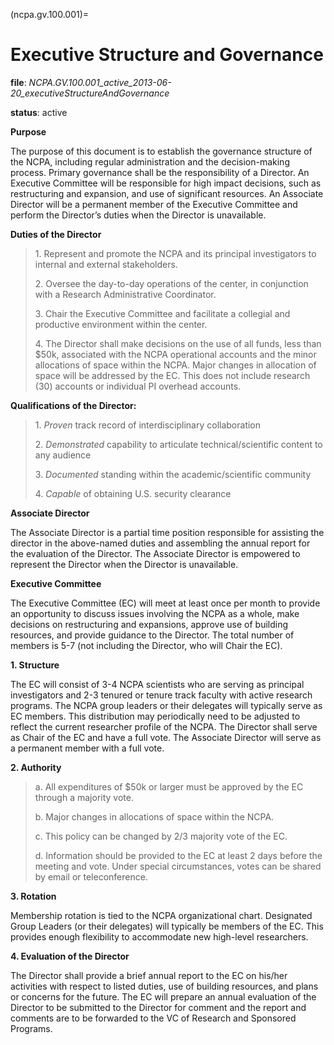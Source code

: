 (ncpa.gv.100.001)=
# Executive Structure and Governance

**file**: *NCPA.GV.100.001_active_2013-06-20_executiveStructureAndGovernance*

**status**: active

**Purpose**

The purpose of this document is to establish the governance structure of the NCPA, including regular administration and the decision-making process. Primary governance shall be the responsibility of a Director. An Executive Committee will be responsible for high impact decisions, such as restructuring and expansion, and use of significant resources. An Associate Director will be a permanent member of the Executive Committee and perform the Director’s duties when the Director is unavailable.

**Duties of the Director**

> 1\. Represent and promote the NCPA and its principal investigators to internal and external stakeholders.
>
> 2\. Oversee the day-to-day operations of the center, in conjunction with a Research Administrative Coordinator.
>
> 3\. Chair the Executive Committee and facilitate a collegial and productive environment within the center.
>
> 4\. The Director shall make decisions on the use of all funds, less than \$50k, associated with the NCPA operational accounts and the minor allocations of space within the NCPA. Major changes in allocation of space will be addressed by the EC. This does not include research (30) accounts or individual PI overhead accounts.

**Qualifications of the Director:**

> 1\. *Proven* track record of interdisciplinary collaboration
>
> 2\. *Demonstrated* capability to articulate technical/scientific content to any audience
>
> 3\. *Documented* standing within the academic/scientific community
>
> 4\. *Capable* of obtaining U.S. security clearance

**Associate Director**

The Associate Director is a partial time position responsible for assisting the director in the above-named duties and assembling the annual report for the evaluation of the Director. The Associate Director is empowered to represent the Director when the Director is unavailable.

**Executive Committee**

The Executive Committee (EC) will meet at least once per month to provide an opportunity to discuss issues involving the NCPA as a whole, make decisions on restructuring and expansions, approve use of building resources, and provide guidance to the Director. The total number of members is 5-7 (not including the Director, who will Chair the EC).

**1. Structure**

The EC will consist of 3-4 NCPA scientists who are serving as principal investigators and 2-3 tenured or tenure track faculty with active research programs. The NCPA group leaders or their delegates will typically serve as EC members. This distribution may periodically need to be adjusted to reflect the current researcher profile of the NCPA. The Director shall serve as Chair of the EC and have a full vote. The Associate Director will serve as a permanent member with a full vote.

**2. Authority**

> a\. All expenditures of \$50k or larger must be approved by the EC through a majority vote.
>
> b\. Major changes in allocations of space within the NCPA.
>
> c\. This policy can be changed by 2/3 majority vote of the EC.
>
> d\. Information should be provided to the EC at least 2 days before the meeting and vote. Under special circumstances, votes can be shared by email or teleconference.

**3. Rotation**

Membership rotation is tied to the NCPA organizational chart. Designated Group Leaders (or their delegates) will typically be members of the EC. This provides enough flexibility to accommodate new high-level researchers.

**4. Evaluation of the Director**

The Director shall provide a brief annual report to the EC on his/her activities with respect to listed duties, use of building resources, and plans or concerns for the future. The EC will prepare an annual evaluation of the Director to be submitted to the Director for comment and the report and comments are to be forwarded to the VC of Research and Sponsored Programs.
